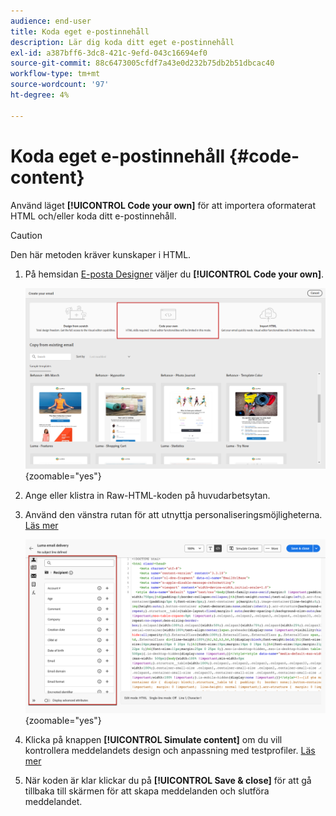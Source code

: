 ```yaml
---
audience: end-user
title: Koda eget e-postinnehåll
description: Lär dig koda ditt eget e-postinnehåll
exl-id: a387bff6-3dc8-421c-9efd-043c16694ef0
source-git-commit: 88c6473005cfdf7a43e0d232b75db2b51dbcac40
workflow-type: tm+mt
source-wordcount: '97'
ht-degree: 4%

---
```


# Koda eget e-postinnehåll {#code-content}

Använd läget **[!UICONTROL Code your own]** för att importera oformaterat HTML och/eller koda ditt e-postinnehåll.

>[!CAUTION]
>
>Den här metoden kräver kunskaper i HTML.

1. På hemsidan [E-posta Designer](get-started-email-designer.md) väljer du **[!UICONTROL Code your own]**.

   ![](assets/code-your-own.png){zoomable="yes"}

1. Ange eller klistra in Raw-HTML-koden på huvudarbetsytan.

1. Använd den vänstra rutan för att utnyttja personaliseringsmöjligheterna. [Läs mer](../personalization/gs-personalization.md)

   ![](assets/code-editor-personalization.png){zoomable="yes"}

1. Klicka på knappen **[!UICONTROL Simulate content]** om du vill kontrollera meddelandets design och anpassning med testprofiler. [Läs mer](../preview-test/preview-test.md)

1. När koden är klar klickar du på **[!UICONTROL Save & close]** för att gå tillbaka till skärmen för att skapa meddelanden och slutföra meddelandet.
